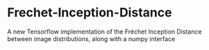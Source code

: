 # Frechet-Inception-Distance
A new Tensorflow implementation of the Fréchet Inception Distance between image distributions, along with a numpy interface
